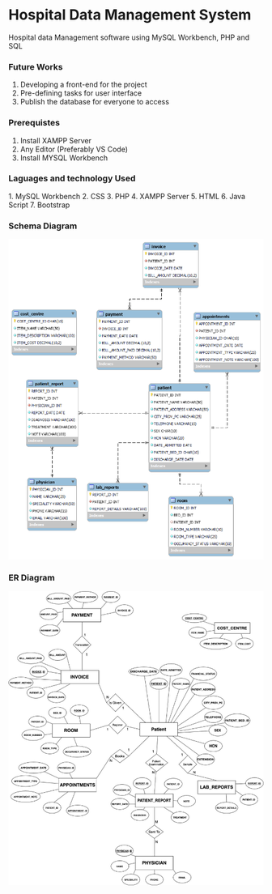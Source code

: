 <h1>Hospital Data Management System </h1>

Hospital data Management software using MySQL Workbench, PHP and SQL

<h3> Future Works </h3>

1. Developing a front-end for the project
2. Pre-defining tasks for user interface
3. Publish the database for everyone to access

<h3>Prerequistes</h3>

1. Install XAMPP Server
2. Any Editor (Preferably VS Code)
3. Install MYSQL Workbench

<h3>Laguages and technology Used</h3>
<p>
1. MySQL Workbench
2. CSS
3. PHP
4. XAMPP Server
5. HTML
6. Java Script
7. Bootstrap
</p>
<h3>Schema Diagram</h3>
<img src  = "final db dia.png">

<h3>ER Diagram</h3>
<img src = "ER.jpg">
